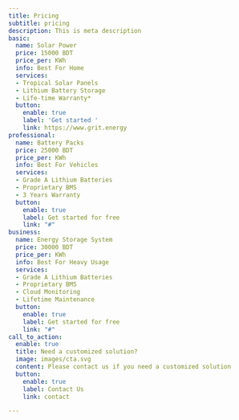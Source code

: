 ```yaml
---
title: Pricing
subtitle: pricing
description: This is meta description
basic:
  name: Solar Power
  price: 15000 BDT
  price_per: KWh
  info: Best For Home
  services:
  - Tropical Solar Panels
  - Lithium Battery Storage
  - Life-time Warranty*
  button:
    enable: true
    label: 'Get started '
    link: https://www.grit.energy
professional:
  name: Battery Packs
  price: 25000 BDT
  price_per: KWh
  info: Best For Vehicles
  services:
  - Grade A Lithium Batteries
  - Proprietary BMS
  - 3 Years Warranty
  button:
    enable: true
    label: Get started for free
    link: "#"
business:
  name: Energy Storage System
  price: 30000 BDT
  price_per: KWh
  info: Best For Heavy Usage
  services:
  - Grade A Lithium Batteries
  - Proprietary BMS
  - Cloud Monitoring
  - Lifetime Maintenance
  button:
    enable: true
    label: Get started for free
    link: "#"
call_to_action:
  enable: true
  title: Need a customized solution?
  image: images/cta.svg
  content: Please contact us if you need a customized solution
  button:
    enable: true
    label: Contact Us
    link: contact

---
```

